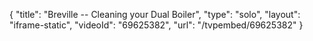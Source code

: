 {
    "title": "Breville -- Cleaning your Dual Boiler",
    "type": "solo",
    "layout": "iframe-static",
    "videoId": "69625382",
    "url": "\/tvpembed\/69625382"
}